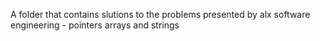 A folder that contains slutions to the problems presented by alx software engineering - pointers arrays and strings
